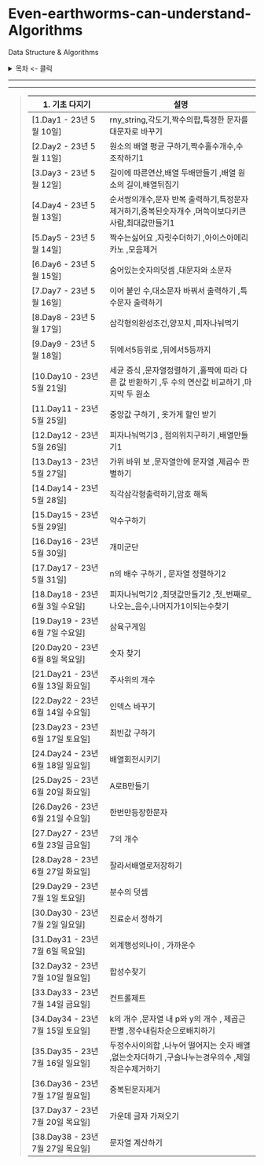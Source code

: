 # Even-earthworms-can-understand-Algorithms

Data Structure &amp; Algorithms

<details>
<summary>목차 <- 클릭</summary>

### - 1. 기초 다지기

</details>

***

***
> | 1. 기초 다지기                   | 설명                                                        
> |-----------------------------------------------------------|------------------------------|
> | [1.Day1 - 23년 5월 10일]       | rny_string,각도기,짝수의합,특정한 문자를 대문자로 바꾸기                      |
> | [2.Day2 - 23년 5월 11일]       | 원소의 배열 평균 구하기,짝수홀수개수,수 조작하기1                              |
> | [3.Day3 - 23년 5월 12일]       | 길이에 따른연산,배열 두배만들기 ,배열 원소의 길이,배열뒤집기                        |
> | [4.Day4 - 23년 5월 13일]       | 순서쌍의개수,문자 반복 출력하기,특정문자제거하기,중복된숫자개수 ,머쓱이보다키큰사람,최대값만들기1     |
> | [5.Day5 - 23년 5월 14일]       | 짝수는싫어요 ,자릿수더하기 ,아이스아메리카노  ,모음제거                           |
> | [6.Day6 - 23년 5월 15일]       | 숨어있는숫자의덧셈 ,대문자와 소문자                                       |
> | [7.Day7 - 23년 5월 16일]       | 이어 붙인 수,대소문자 바꿔서 출력하기  ,특수문자 출력하기                         |
> | [8.Day8 - 23년 5월 17일]       | 삼각형의완성조건,양꼬치 ,피자나눠먹기                                      |
> | [9.Day9 - 23년 5월 18일]       | 뒤에서5등위로   ,뒤에서5등까지                                        |
> | [10.Day10 - 23년 5월 21일]     | 세균 증식 ,문자열정렬하기 ,홀짝에 따라 다른 값 반환하기 ,두 수의 연산값 비교하기 ,마지막 두 원소 
> | [11.Day11 - 23년 5월 25일]     | 중앙값 구하기 , 옷가게 할인 받기                                       | 
> | [12.Day12 - 23년 5월 26일]     | 피자나눠먹기3 , 점의위치구하기   ,배열만들기1                               | 
> | [13.Day13 - 23년 5월 27일]     | 가위 바위 보  ,문자열안에 문자열 ,제곱수 판별하기                             | 
> | [14.Day14 - 23년 5월 28일]     | 직각삼각형출력하기,암호 해독                                           | 
> | [15.Day15 - 23년 5월 29일]     | 약수구하기                                                     | 
> | [16.Day16 - 23년 5월 30일]     | 개미군단                                                      | 
> | [17.Day17 - 23년 5월 31일]     | n의 배수 구하기 , 문자열 정렬하기2                                     | 
> | [18.Day18 - 23년 6월 3일 수요일]  | 피자나눠먹기2 ,최댓값만들기2 ,첫_번째로_나오는_음수,나머지가1이되는수찾기                | 
> | [19.Day19 - 23년 6월 7일 수요일]  | 삼육구게임                                                     | 
> | [20.Day20 - 23년 6월 8일 목요일]  | 숫자 찾기                                                     | 
> | [21.Day21 - 23년 6월 13일 화요일] | 주사위의 개수                                                   | 
> | [22.Day22 - 23년 6월 14일 수요일] | 인덱스 바꾸기                                                   | 
> | [23.Day23 - 23년 6월 17일 토요일] | 최빈값 구하기                                                   | 
> | [24.Day24 - 23년 6월 18일 일요일] | 배열회전시키기                                                   | 
> | [25.Day25 - 23년 6월 20일 화요일] | A로B만들기                                                    | 
> | [26.Day26 - 23년 6월 21일 수요일] | 한번만등장한문자                                                  | 
> | [27.Day27 - 23년 6월 23일 금요일] | 7의 개수                                                     | 
> | [28.Day28 - 23년 6월 27일 화요일] | 잘라서배열로저장하기                                                |
> | [29.Day29 - 23년 7월 1일 토요일]  | 분수의 덧셈                                                    |
> | [30.Day30 - 23년 7월 2일 일요일]  | 진료순서 정하기                                                  |
> | [31.Day31 - 23년 7월 6일 목요일]  | 외계행성의나이  , 가까운수                                           |
> | [32.Day32 - 23년 7월 10일 월요일] | 합성수찾기                                                     |
> | [33.Day33 - 23년 7월 14일 금요일] | 컨트롤제트                                                     |
> | [34.Day34 - 23년 7월 15일 토요일] | k의 개수 ,문자열 내 p와 y의 개수 , 제곱근판별   ,정수내림차순으로배치하기             |
> | [35.Day35 - 23년 7월 16일 일요일] | 두정수사이의합 ,나누어 떨어지는 숫자 배열  ,없는숫자더하기 ,구슬나누는경우의수 ,제일작은수제거하기   |
> | [36.Day36 - 23년 7월 17일 월요일] | 중복된문자제거                                                   |
> | [37.Day37 - 23년 7월 20일 목요일] | 가운데 글자 가져오기                                               |
> | [38.Day38 - 23년 7월 27일 목요일] | 문자열 계산하기                                                  |
